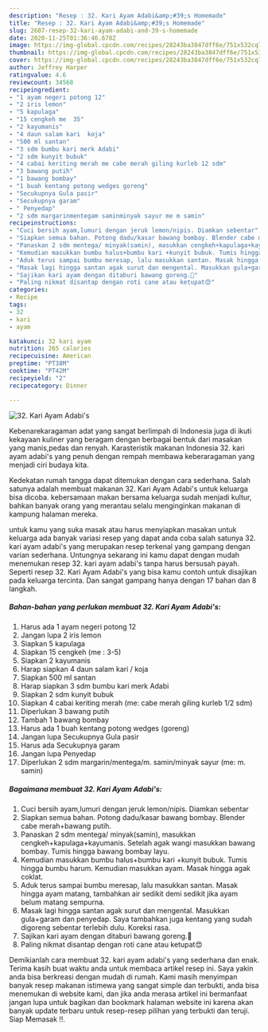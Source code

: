 ```yaml
---
description: "Resep : 32. Kari Ayam Adabi&amp;#39;s Homemade"
title: "Resep : 32. Kari Ayam Adabi&amp;#39;s Homemade"
slug: 2607-resep-32-kari-ayam-adabi-and-39-s-homemade
date: 2020-11-25T01:36:46.678Z
image: https://img-global.cpcdn.com/recipes/28243ba3847dff6e/751x532cq70/32-kari-ayam-adabis-foto-resep-utama.jpg
thumbnail: https://img-global.cpcdn.com/recipes/28243ba3847dff6e/751x532cq70/32-kari-ayam-adabis-foto-resep-utama.jpg
cover: https://img-global.cpcdn.com/recipes/28243ba3847dff6e/751x532cq70/32-kari-ayam-adabis-foto-resep-utama.jpg
author: Jeffrey Harper
ratingvalue: 4.6
reviewcount: 34568
recipeingredient:
- "1 ayam negeri potong 12"
- "2 iris lemon"
- "5 kapulaga"
- "15 cengkeh me  35"
- "2 kayumanis"
- "4 daun salam kari  koja"
- "500 ml santan"
- "3 sdm bumbu kari merk Adabi"
- "2 sdm kunyit bubuk"
- "4 cabai keriting merah me cabe merah giling kurleb 12 sdm"
- "3 bawang putih"
- "1 bawang bombay"
- "1 buah kentang potong wedges goreng"
- "Secukupnya Gula pasir"
- "Secukupnya garam"
- " Penyedap"
- "2 sdm margarinmentegam saminminyak sayur me m samin"
recipeinstructions:
- "Cuci bersih ayam,lumuri dengan jeruk lemon/nipis. Diamkan sebentar"
- "Siapkan semua bahan. Potong dadu/kasar bawang bombay. Blender cabe merah+bawang putih."
- "Panaskan 2 sdm mentega/ minyak(samin), masukkan cengkeh+kapulaga+kayumanis. Setelah agak wangi masukkan bawang bombay. Tumis hingga bawang bombay layu."
- "Kemudian masukkan bumbu halus+bumbu kari +kunyit bubuk. Tumis hingga bumbu harum. Kemudian masukkan ayam. Masak hingga agak coklat."
- "Aduk terus sampai bumbu meresap, lalu masukkan santan. Masak hingga ayam matang, tambahkan air sedikit demi sedikit jika ayam belum matang sempurna."
- "Masak lagi hingga santan agak surut dan mengental. Masukkan gula+garam dan penyedap. Saya tambahkan juga kentang yang sudah digoreng sebentar terlebih dulu. Koreksi rasa."
- "Sajikan kari ayam dengan ditaburi bawang goreng.🥰"
- "Paling nikmat disantap dengan roti cane atau ketupat😍"
categories:
- Recipe
tags:
- 32
- kari
- ayam

katakunci: 32 kari ayam 
nutrition: 265 calories
recipecuisine: American
preptime: "PT38M"
cooktime: "PT42M"
recipeyield: "2"
recipecategory: Dinner

---
```



![32. Kari Ayam Adabi&#39;s](https://img-global.cpcdn.com/recipes/28243ba3847dff6e/751x532cq70/32-kari-ayam-adabis-foto-resep-utama.jpg)

Kebenarekaragaman adat yang sangat berlimpah di Indonesia juga di ikuti kekayaan kuliner yang beragam dengan berbagai bentuk dari masakan yang manis,pedas dan renyah. Karasteristik makanan Indonesia 32. kari ayam adabi&#39;s yang penuh dengan rempah membawa keberaragaman yang menjadi ciri budaya kita.


Kedekatan rumah tangga dapat ditemukan dengan cara sederhana. Salah satunya adalah membuat makanan 32. Kari Ayam Adabi&#39;s untuk keluarga bisa dicoba. kebersamaan makan bersama keluarga sudah menjadi kultur, bahkan banyak orang yang merantau selalu menginginkan makanan di kampung halaman mereka.



untuk kamu yang suka masak atau harus menyiapkan masakan untuk keluarga ada banyak variasi resep yang dapat anda coba salah satunya 32. kari ayam adabi&#39;s yang merupakan resep terkenal yang gampang dengan varian sederhana. Untungnya sekarang ini kamu dapat dengan mudah menemukan resep 32. kari ayam adabi&#39;s tanpa harus bersusah payah.
Seperti resep 32. Kari Ayam Adabi&#39;s yang bisa kamu contoh untuk disajikan pada keluarga tercinta. Dan sangat gampang hanya dengan 17 bahan dan 8 langkah.


<!--inarticleads1-->

##### Bahan-bahan yang perlukan membuat 32. Kari Ayam Adabi&#39;s:

1. Harus ada 1 ayam negeri potong 12
1. Jangan lupa 2 iris lemon
1. Siapkan 5 kapulaga
1. Siapkan 15 cengkeh (me : 3-5)
1. Siapkan 2 kayumanis
1. Harap siapkan 4 daun salam kari / koja
1. Siapkan 500 ml santan
1. Harap siapkan 3 sdm bumbu kari merk Adabi
1. Siapkan 2 sdm kunyit bubuk
1. Siapkan 4 cabai keriting merah (me: cabe merah giling kurleb 1/2 sdm)
1. Diperlukan 3 bawang putih
1. Tambah 1 bawang bombay
1. Harus ada 1 buah kentang potong wedges (goreng)
1. Jangan lupa Secukupnya Gula pasir
1. Harus ada Secukupnya garam
1. Jangan lupa  Penyedap
1. Diperlukan 2 sdm margarin/mentega/m. samin/minyak sayur (me: m. samin)




<!--inarticleads2-->

##### Bagaimana membuat  32. Kari Ayam Adabi&#39;s:

1. Cuci bersih ayam,lumuri dengan jeruk lemon/nipis. Diamkan sebentar
1. Siapkan semua bahan. Potong dadu/kasar bawang bombay. Blender cabe merah+bawang putih.
1. Panaskan 2 sdm mentega/ minyak(samin), masukkan cengkeh+kapulaga+kayumanis. Setelah agak wangi masukkan bawang bombay. Tumis hingga bawang bombay layu.
1. Kemudian masukkan bumbu halus+bumbu kari +kunyit bubuk. Tumis hingga bumbu harum. Kemudian masukkan ayam. Masak hingga agak coklat.
1. Aduk terus sampai bumbu meresap, lalu masukkan santan. Masak hingga ayam matang, tambahkan air sedikit demi sedikit jika ayam belum matang sempurna.
1. Masak lagi hingga santan agak surut dan mengental. Masukkan gula+garam dan penyedap. Saya tambahkan juga kentang yang sudah digoreng sebentar terlebih dulu. Koreksi rasa.
1. Sajikan kari ayam dengan ditaburi bawang goreng.🥰
1. Paling nikmat disantap dengan roti cane atau ketupat😍




Demikianlah cara membuat 32. kari ayam adabi&#39;s yang sederhana dan enak. Terima kasih buat waktu anda untuk membaca artikel resep ini. Saya yakin anda bisa berkreasi dengan mudah di rumah. Kami masih menyimpan banyak resep makanan istimewa yang sangat simple dan terbukti, anda bisa menemukan di website kami, dan jika anda merasa artikel ini bermanfaat jangan lupa untuk bagikan dan bookmark halaman website ini karena akan banyak update terbaru untuk resep-resep pilihan yang terbukti dan teruji. Siap Memasak !!. 
